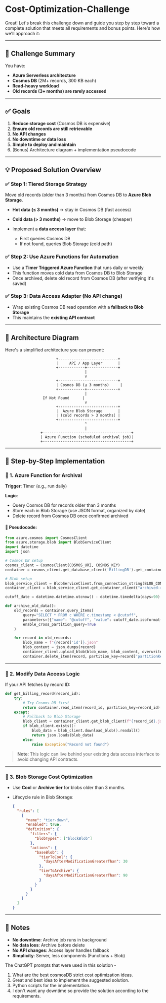 # Cost-Optimization-Challenge



Great! Let's break this challenge down and guide you step by step toward a complete solution that meets all requirements and bonus points. Here's how we'll approach it:

---

## 🔧 **Challenge Summary**

You have:

* **Azure Serverless architecture**
* **Cosmos DB** (2M+ records, 300 KB each)
* **Read-heavy workload**
* **Old records (3+ months) are rarely accessed**

---

## ✅ **Goals**

1. **Reduce storage cost** (Cosmos DB is expensive)
2. **Ensure old records are still retrievable**
3. **No API changes**
4. **No downtime or data loss**
5. **Simple to deploy and maintain**
6. (Bonus) Architecture diagram + implementation pseudocode

---

## 💡 **Proposed Solution Overview**

### ✅ Step 1: **Tiered Storage Strategy**

Move old records (older than 3 months) from Cosmos DB to **Azure Blob Storage**.

* **Hot data (≤ 3 months)** → stay in Cosmos DB (fast access)
* **Cold data (> 3 months)** → move to Blob Storage (cheaper)
* Implement a **data access layer** that:

  * First queries Cosmos DB
  * If not found, queries Blob Storage (cold path)

### ✅ Step 2: **Use Azure Functions for Automation**

* Use a **Timer Triggered Azure Function** that runs daily or weekly
* This function moves cold data from Cosmos DB to Blob Storage
* Once archived, delete old record from Cosmos DB (after verifying it's saved)

### ✅ Step 3: **Data Access Adapter (No API change)**

* Wrap existing Cosmos DB read operation with a **fallback to Blob Storage**
* This maintains the **existing API contract**

---

## 🧱 **Architecture Diagram**

Here's a simplified architecture you can present:

```
                       +---------------------------+
                       |     API / App Layer       |
                       +------------+--------------+
                                    |
                                    v
                       +---------------------------+
                       | Cosmos DB (≤ 3 months)     |
                       +------------+--------------+
                                    |
                 If Not Found      |
                                    v
                       +---------------------------+
                       |  Azure Blob Storage       |
                       | (cold records > 3 months) |
                       +---------------------------+
                                    ^
                                    |
                +----------------------------------------+
                | Azure Function (scheduled archival job)|
                +----------------------------------------+
```

---

## 🧪 **Step-by-Step Implementation**

### 🔹 1. Azure Function for Archival

**Trigger**: Timer (e.g., run daily)

**Logic**:

* Query Cosmos DB for records older than 3 months
* Store each in Blob Storage (use JSON format, organized by date)
* Delete record from Cosmos DB once confirmed archived

#### 🔸 Pseudocode:

```python
from azure.cosmos import CosmosClient
from azure.storage.blob import BlobServiceClient
import datetime
import json

# Cosmos DB setup
cosmos_client = CosmosClient(COSMOS_URI, COSMOS_KEY)
container = cosmos_client.get_database_client('BillingDB').get_container_client('Records')

# Blob setup
blob_service_client = BlobServiceClient.from_connection_string(BLOB_CONN_STRING)
container_client = blob_service_client.get_container_client("archived-records")

cutoff_date = datetime.datetime.utcnow() - datetime.timedelta(days=90)

def archive_old_data():
    old_records = container.query_items(
        query="SELECT * FROM c WHERE c.timestamp < @cutoff",
        parameters=[{"name": "@cutoff", "value": cutoff_date.isoformat()}],
        enable_cross_partition_query=True
    )

    for record in old_records:
        blob_name = f"{record['id']}.json"
        blob_content = json.dumps(record)
        container_client.upload_blob(blob_name, blob_content, overwrite=True)
        container.delete_item(record, partition_key=record['partitionKey'])

```

---

### 🔹 2. Modify Data Access Logic

If your API fetches by record ID:

```python
def get_billing_record(record_id):
    try:
        # Try Cosmos DB first
        return container.read_item(record_id, partition_key=record_id)
    except:
        # Fallback to Blob Storage
        blob_client = container_client.get_blob_client(f"{record_id}.json")
        if blob_client.exists():
            blob_data = blob_client.download_blob().readall()
            return json.loads(blob_data)
        else:
            raise Exception("Record not found")
```

> **Note**: This logic can live behind your existing data access interface to avoid changing API contracts.

---

### 🔹 3. Blob Storage Cost Optimization

* Use **Cool** or **Archive tier** for blobs older than 3 months.
* Lifecycle rule in Blob Storage:

  ```json
  {
    "rules": [
      {
        "name": "tier-down",
        "enabled": true,
        "definition": {
          "filters": {
            "blobTypes": ["blockBlob"]
          },
          "actions": {
            "baseBlob": {
              "tierToCool": {
                "daysAfterModificationGreaterThan": 30
              },
              "tierToArchive": {
                "daysAfterModificationGreaterThan": 90
              }
            }
          }
        }
      }
    ]
  }
  ```

---

## 📌 Notes

* **No downtime**: Archive job runs in background
* **No data loss**: Archive before delete
* **No API changes**: Access layer handles fallback
* **Simplicity**: Server, less components (Functions + Blob)


The ChatGPT prompts that were used in this solution - 

1. What are the best cosmosDB strict cost optimization ideas.
2. Great and best idea to implement the suggested solution.
3. Python scripts for the implementation.
4. I don't want any downtime so provide the solution according to the requirements.
